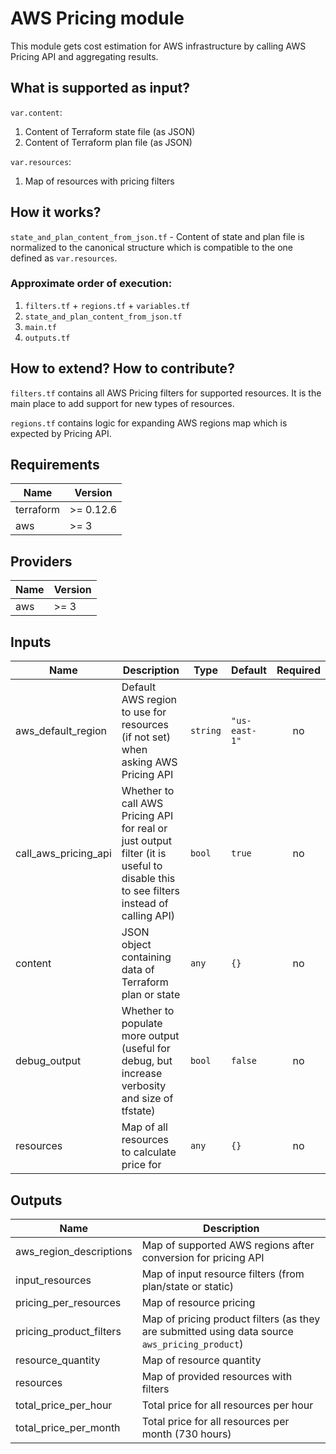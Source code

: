 # AWS Pricing module

This module gets cost estimation for AWS infrastructure by calling AWS Pricing API and aggregating results.

## What is supported as input?

`var.content`:
1. Content of Terraform state file (as JSON)
2. Content of Terraform plan file (as JSON)

`var.resources`:
1. Map of resources with pricing filters

## How it works?

`state_and_plan_content_from_json.tf` - Content of state and plan file is normalized to the canonical structure which is compatible to the one defined as `var.resources`.

### Approximate order of execution:

1. `filters.tf` + `regions.tf` + `variables.tf`
2. `state_and_plan_content_from_json.tf`
3. `main.tf`
4. `outputs.tf`

## How to extend? How to contribute?

`filters.tf` contains all AWS Pricing filters for supported resources. It is the main place to
add support for new types of resources.

`regions.tf` contains logic for expanding AWS regions map which is expected by Pricing API.

<!-- BEGINNING OF PRE-COMMIT-TERRAFORM DOCS HOOK -->
## Requirements

| Name | Version |
|------|---------|
| terraform | >= 0.12.6 |
| aws | >= 3 |

## Providers

| Name | Version |
|------|---------|
| aws | >= 3 |

## Inputs

| Name | Description | Type | Default | Required |
|------|-------------|------|---------|:--------:|
| aws\_default\_region | Default AWS region to use for resources (if not set) when asking AWS Pricing API | `string` | `"us-east-1"` | no |
| call\_aws\_pricing\_api | Whether to call AWS Pricing API for real or just output filter (it is useful to disable this to see filters instead of calling API) | `bool` | `true` | no |
| content | JSON object containing data of Terraform plan or state | `any` | `{}` | no |
| debug\_output | Whether to populate more output (useful for debug, but increase verbosity and size of tfstate) | `bool` | `false` | no |
| resources | Map of all resources to calculate price for | `any` | `{}` | no |

## Outputs

| Name | Description |
|------|-------------|
| aws\_region\_descriptions | Map of supported AWS regions after conversion for pricing API |
| input\_resources | Map of input resource filters (from plan/state or static) |
| pricing\_per\_resources | Map of resource pricing |
| pricing\_product\_filters | Map of pricing product filters (as they are submitted using data source `aws_pricing_product`) |
| resource\_quantity | Map of resource quantity |
| resources | Map of provided resources with filters |
| total\_price\_per\_hour | Total price for all resources per hour |
| total\_price\_per\_month | Total price for all resources per month (730 hours) |

<!-- END OF PRE-COMMIT-TERRAFORM DOCS HOOK -->
